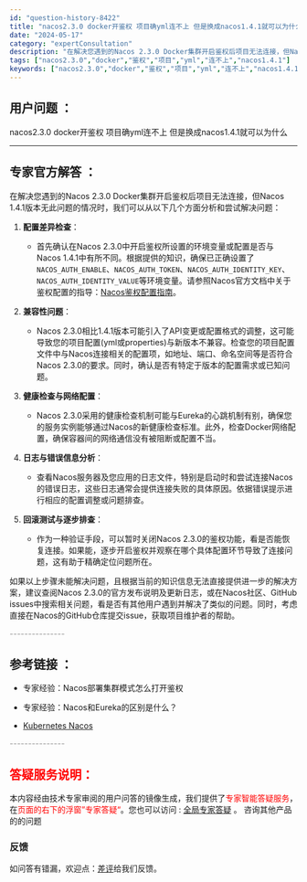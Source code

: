 ```yaml
---
id: "question-history-8422"
title: "nacos2.3.0 docker开鉴权 项目确yml连不上 但是换成nacos1.4.1就可以为什么"
date: "2024-05-17"
category: "expertConsultation"
description: "在解决您遇到的Nacos 2.3.0 Docker集群开启鉴权后项目无法连接，但Nacos 1.4.1版本无此问题的情况时，我们可以从以下几个方面分析和尝试解决问题：1. **配置差异检查**：   - 首先确认在Nacos 2.3.0中开启鉴权所设置的环境变量或配置是否与Nacos 1.4.1中有"
tags: ["nacos2.3.0","docker","鉴权","项目","yml","连不上","nacos1.4.1"]
keywords: ["nacos2.3.0","docker","鉴权","项目","yml","连不上","nacos1.4.1"]
---
```


## 用户问题 ： 
 nacos2.3.0 docker开鉴权 项目确yml连不上 但是换成nacos1.4.1就可以为什么  

---------------
## 专家官方解答 ：

在解决您遇到的Nacos 2.3.0 Docker集群开启鉴权后项目无法连接，但Nacos 1.4.1版本无此问题的情况时，我们可以从以下几个方面分析和尝试解决问题：

1. **配置差异检查**：
   - 首先确认在Nacos 2.3.0中开启鉴权所设置的环境变量或配置是否与Nacos 1.4.1中有所不同。根据提供的知识，确保已正确设置了`NACOS_AUTH_ENABLE`、`NACOS_AUTH_TOKEN`、`NACOS_AUTH_IDENTITY_KEY`、`NACOS_AUTH_IDENTITY_VALUE`等环境变量。请参照Nacos官方文档中关于鉴权配置的指导：[Nacos鉴权配置指南](https://nacos.io/docs/latest/guide/user/auth/)。

2. **兼容性问题**：
   - Nacos 2.3.0相比1.4.1版本可能引入了API变更或配置格式的调整，这可能导致您的项目配置(yml或properties)与新版本不兼容。检查您的项目配置文件中与Nacos连接相关的配置项，如地址、端口、命名空间等是否符合Nacos 2.3.0的要求。同时，确认是否有特定于版本的配置需求或已知问题。

3. **健康检查与网络配置**：
   - Nacos 2.3.0采用的健康检查机制可能与Eureka的心跳机制有别，确保您的服务实例能够通过Nacos的新健康检查标准。此外，检查Docker网络配置，确保容器间的网络通信没有被阻断或配置不当。

4. **日志与错误信息分析**：
   - 查看Nacos服务器及您应用的日志文件，特别是启动时和尝试连接Nacos的错误日志，这些日志通常会提供连接失败的具体原因。依据错误提示进行相应的配置调整或问题排查。

5. **回滚测试与逐步排查**：
   - 作为一种验证手段，可以暂时关闭Nacos 2.3.0的鉴权功能，看是否能恢复连接。如果能，逐步开启鉴权并观察在哪个具体配置环节导致了连接问题，这有助于精确定位问题所在。

如果以上步骤未能解决问题，且根据当前的知识信息无法直接提供进一步的解决方案，建议查阅Nacos 2.3.0的官方发布说明及更新日志，或在Nacos社区、GitHub issues中搜索相关问题，看是否有其他用户遇到并解决了类似的问题。同时，考虑直接在Nacos的GitHub仓库提交issue，获取项目维护者的帮助。


<font color="#949494">---------------</font> 


## 参考链接 ：

* 专家经验：Nacos部署集群模式怎么打开鉴权 
 
 * 专家经验：Nacos和Eureka的区别是什么？ 
 
 * [Kubernetes Nacos](https://nacos.io/docs/latest/quickstart/quick-start-kubernetes)


 <font color="#949494">---------------</font> 
 


## <font color="#FF0000">答疑服务说明：</font> 

本内容经由技术专家审阅的用户问答的镜像生成，我们提供了<font color="#FF0000">专家智能答疑服务</font>，在<font color="#FF0000">页面的右下的浮窗”专家答疑“</font>。您也可以访问 : [全局专家答疑](https://answer.opensource.alibaba.com/docs/intro) 。 咨询其他产品的的问题

### 反馈
如问答有错漏，欢迎点：[差评](https://ai.nacos.io/user/feedbackByEnhancerGradePOJOID?enhancerGradePOJOId=13644)给我们反馈。
